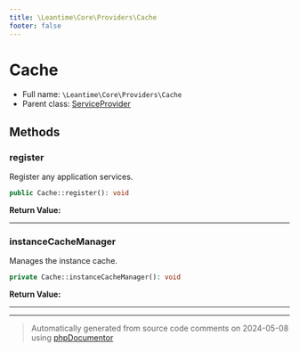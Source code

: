 ```yaml
---
title: \Leantime\Core\Providers\Cache
footer: false
---
```


# Cache





* Full name: `\Leantime\Core\Providers\Cache`
* Parent class: [ServiceProvider](../../../../classes.md)



## Methods

### register

Register any application services.

```php
public Cache::register(): void
```









**Return Value:**





---
### instanceCacheManager

Manages the instance cache.

```php
private Cache::instanceCacheManager(): void
```









**Return Value:**





---


---
> Automatically generated from source code comments on 2024-05-08 using [phpDocumentor](http://www.phpdoc.org/)
